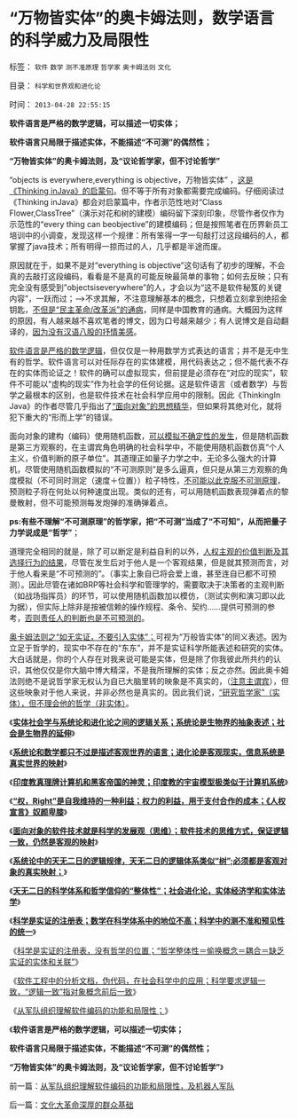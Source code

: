 # “万物皆实体”的奥卡姆法则，数学语言的科学威力及局限性

标签： `软件` `数学` `测不准原理` `哲学家` `奥卡姆法则` `文化` 

目录： `科学和世界观和进化论`

时间： `2013-04-28 22:55:15`

**软件语言是严格的数学逻辑，可以描述一切实体；**

**软件语言只局限于描述实体，不能描述“不可测”的偶然性；**

**“万物皆实体”的奥卡姆法则，及“议论哲学家，但不讨论哲学”**



“objects is everywhere,everything is objective，万物皆实体” ，[这是《Thinking inJava》的启蒙句](../../../2012/2/25/《ThinkInJava》中的社会学和经济学分析.md)。但不等于所有对象都需要完成编码。仔细阅读过《Thinking inJava》都会对启蒙篇中，作者示范性地对“Class Flower,ClassTree”（演示对花和树的建模）编码留下深刻印象，尽管作者仅作为示范性的“every thing can beobjective”的建模编码；但是按照笔者在历界新员工培训中的小调查，发现这样一个规律：所有笨得一字一句敲打过这段编码的人，都掌握了java技术；所有明得一掠而过的人，几乎都是半途而废。

原因就在于，如果不是对“everything is objective”这句话有了初步的理解，不会真的去敲打这段编码，看看是不是真的可能反映最简单的事物；如何去反映；只有完全没有感受到”objectsiseverywhere”的人，才会以为“这不是软件秘笈的关键内容”，一跃而过；——>不求其解，不注意理解基本的概念，只想着立刻拿到绝招金钥匙，[不但是“民主革命/改革派”的通病](../../../2013/4/21/“口号代替理解”是左棍的同盟军.md)，同样是中国教育的通病。大概因为这样的原因，有人越来越不喜欢笔者的博文，因为口号越来越少；有人说博文是自动翻译的，[因为没有汉语八股的抒情美感](../../../2010/10/16/汉语是修辞表意语言，最适合道德口水仗.md)。

[软件语言是严格的数学逻辑](../../../2013/4/14/面向对象的生物学，进化论，社会学，软件，编码和数学；.md)，但仅仅是一种用数学方式表达的语言；并不是无中生有的哲学。软件语言可以对任际存在的实体建模，用代码表达之；但不能代表不存在的实体而论证之！软件的确可以虚拟现实，但前提是必须存在“对应的现实”，软件不可能以“虚构的现实”作为社会学的任何论据。这是软件语言（或者数学）与哲学之最根本的区别，也是软件技术在社会科学应用中的限制。因此《ThinkingIn Java》的作者尽管几乎指出了[“面向对象”的思想精华](../../../2012/4/30/科学化拒绝全面西化,美国制度是次优组合.md)，但如果将其绝对化，就将犯下重大的“形而上学”的错误。

面向对象的建构（编码）使用随机函数，[可以模拟不确定性的发生](../../../2009/4/4/“不确定性定律公式”广泛适用于社会经济政治生活.md)，但是随机函数是第三方观察的，在主谓宾角色明确的社会科学中，不能使用随机函数仿真“个人主义，价值判断的原子单位”。其道理正如量子力学之中，无论多么强大的计算机，尽管使用随机函数模拟的“不可测原则”是多么逼真，但只是从第三方观察的角度模拟（不可同时测定（速度＋位置））粒子特性，[不可能以此克服不可测原理](../../../2007/9/6/股市是一个量子世界，符合测不准原理.md)，预测粒子将在何处以何种速度出现。类似的还有，可以用随机函数表现弹着点的黎曼散射，但不可能预测每发炮弹的准确弹着点。

**ps:有些不理解“不可测原理”的哲学家，把“不可测”当成了“不可知”，从而把量子力学说成是“哲学”**；

道理完全相同的就是，除了可以断定是利益自利的以外，[人权主观的价值判断及其选择行为的结果](../../../2010/1/21/人权是价值判断的原子单位.md)，尽管在发生后对于他人是一个客观结果，但是就其预测而言，对于他人看来是“不可预测的”。（事实上象自已将会爱上谁，甚至连自已都不可预测）。因此尽管在诸如BRP等社会科学和管理学的，需要取决于决策者的主观判断（如战场指挥员）的环节，可以使用随机函数加以模仿，（测试实例和演习即以此为据），但实际上除非是按被信赖的操作规程、条令、契约……提供可预测的参考，[否则责任人的判断也是不可预测的](http://darthvad.blog.163.com/blog/static/53399470201272553646700/)。

[奥卡姆法则之“如无实证，不要引入实体”；](../../../2011/2/10/没有抽象就没有经济科学和奥卡姆法则.md)可视为“万般皆实体”的同义表述。因为立足于哲学的，现实中不存在的“东东”，并不是实证科学所能表述和研究的实体。大白话就是，你的个人存在对我来说可能是实体，但是除了你我彼此所共约的认识，其他仅仅是你大脑中博大精深，不是我所理解的实体；反之亦然。因此奥卡姆法则绝不是说哲学家无权认为自已大脑里转的映象是不真实的，（[注意主谓宾](../../../2009/5/25/走出汉文化“公说公有理”的语言泥潭.md)），但这些映象对于他人来说，并非必然也是真实的。因此我们说，[“研究哲学家”（实体），但不理会他的哲学（非实体）](../../../2010/2/11/“议论哲学”，不要“讨论哲学”.md)。

《[**实体社会学与系统论和进化论之间的逻辑关系；系统论是生物界的抽象表述；社会是生物界的延伸**](../../../2012/3/12/数学－系统论和社会进化论之间的逻辑关系.md)》

《[**系统论和数学都只不过是描述客观世界的语言；进化论是客观现实，信息系统是真实世界的映射**](../../../2012/3/12/进化论是现实，信息系统是现实的映射.md)》

《[**印度教真理牌计算机和黑客帝国的神灵；印度教的宇宙模型极类似于计算机系统**](../../../2012/3/12/印度教的真理牌巨型机中的黑客帝国.md)》

《[**“权，Right”是自我维持的一种利益；权力的利益，用于支付合作的成本；《人权宣言》奴颜卑膝**](../../../2012/3/14/《人权宣言》中的大政府观念和奴颜卑膝；.md)》

《[**面向对象的软件技术就是科学的发展观（思维）；软件技术的思维方式，保证逻辑一致，仍然是客观的映射**](../../../2012/3/14/面向对象的“科学发展观”.md)》

《[**系统论中的天无二日的逻辑规律，天无二日的逻辑体系类似“树”;必须都是客观对象的真实映射；**](../../../2012/3/14/系统论,进化论和信息系统.md)》

《[**天无二日的科学体系和哲学信仰的“整体性”；社会进化论，实体经济学和实体法学**](../../../2012/3/14/天无二日的科学和哲学信仰的“整体性”.md)》

《[**科学是实证的注册表；数学在科学体系中的地位不高；科学中的测不准和预见性的统一**](../../../2012/3/15/科学是实证的注册表，数学不是必要的；.md)》

《[科学是实证的注册表，没有哲学的位置；“哲学整体性＝偷换概念＝耦合＝缺乏实证的实体和关联”](../../../2012/3/15/科学中没有哲学的位置；信仰的位置在那里？.md)》

《[软件工程中的分析文档，伪代码，在社会科学中的应用；科学要求逻辑一致，“逻辑一致”指对象概念前后一致](../../../2013/4/28/软件工程中的分析文档，伪代码，在社会科学中的应用；.md)》

《[从军队组织理解软件编码的功能和局限性；](../../../2013/4/28/从军队组织理解软件编码的功能和局限性，及机器人军队.md)》

《**软件语言是严格的数学逻辑，可以描述一切实体；**

**软件语言只局限于描述实体，不能描述“不可测”的偶然性；**

**“万物皆实体”的奥卡姆法则，及“议论哲学家，但不讨论哲学”**》



前一篇：[从军队组织理解软件编码的功能和局限性，及机器人军队](../../../2013/4/28/从军队组织理解软件编码的功能和局限性，及机器人军队.md)

后一篇：[文化大革命深厚的群众基础](../../../2013/4/29/文化大革命深厚的群众基础.md)